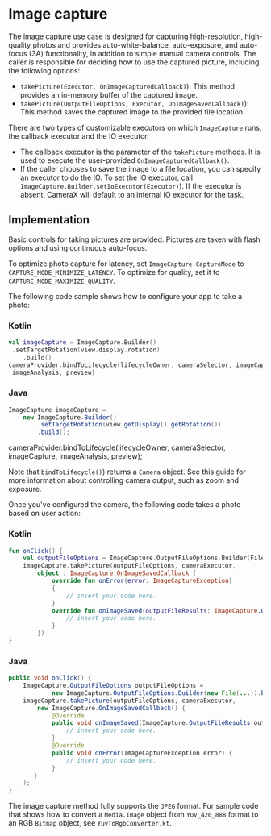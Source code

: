 # Image capture

The image capture use case is designed for capturing high-resolution, high-quality photos and provides auto-white-balance, auto-exposure, and auto-focus (3A) functionality, in addition to simple manual camera controls. The caller is responsible for deciding how to use the captured picture, including the following options:

*   `takePicture(Executor, OnImageCapturedCallback)`): This method provides an in-memory buffer of the captured image.
*   `takePicture(OutputFileOptions, Executor, OnImageSavedCallback)`): This method saves the captured image to the provided file location.

There are two types of customizable executors on which `ImageCapture` runs, the callback executor and the IO executor.

*   The callback executor is the parameter of the `takePicture` methods. It is used to execute the user-provided `OnImageCapturedCallback()`.
*   If the caller chooses to save the image to a file location, you can specify an executor to do the IO. To set the IO executor, call `ImageCapture.Builder.setIoExecutor(Executor)`). If the executor is absent, CameraX will default to an internal IO executor for the task.

Implementation
--------------

Basic controls for taking pictures are provided. Pictures are taken with flash options and using continuous auto-focus.

To optimize photo capture for latency, set `ImageCapture.CaptureMode` to `CAPTURE_MODE_MINIMIZE_LATENCY`. To optimize for quality, set it to `CAPTURE_MODE_MAXIMIZE_QUALITY`.

The following code sample shows how to configure your app to take a photo:

### Kotlin

```kotlin
val imageCapture = ImageCapture.Builder()
 .setTargetRotation(view.display.rotation)
    .build() 
cameraProvider.bindToLifecycle(lifecycleOwner, cameraSelector, imageCapture,
 imageAnalysis, preview) 
```

### Java

```java
ImageCapture imageCapture =
    new ImageCapture.Builder()
        .setTargetRotation(view.getDisplay().getRotation())
        .build();
```

cameraProvider.bindToLifecycle(lifecycleOwner, cameraSelector, imageCapture, imageAnalysis, preview);

Note that `bindToLifecycle()`) returns a `Camera` object. See this guide for more information about controlling camera output, such as zoom and exposure.

Once you've configured the camera, the following code takes a photo based on user action:

### Kotlin

```kotlin
fun onClick() {
    val outputFileOptions = ImageCapture.OutputFileOptions.Builder(File(...)).build()
    imageCapture.takePicture(outputFileOptions, cameraExecutor,
        object : ImageCapture.OnImageSavedCallback {
            override fun onError(error: ImageCaptureException)
            {
                // insert your code here.
            }
            override fun onImageSaved(outputFileResults: ImageCapture.OutputFileResults) {
                // insert your code here.
            }
        })
}
```

### Java

```java
public void onClick() {
    ImageCapture.OutputFileOptions outputFileOptions =
            new ImageCapture.OutputFileOptions.Builder(new File(...)).build();
    imageCapture.takePicture(outputFileOptions, cameraExecutor,
        new ImageCapture.OnImageSavedCallback() {
            @Override
            public void onImageSaved(ImageCapture.OutputFileResults outputFileResults) {
                // insert your code here.
            }
            @Override
            public void onError(ImageCaptureException error) {
                // insert your code here.
            }
       }
    );
}
```

The image capture method fully supports the `JPEG` format. For sample code that shows how to convert a `Media.Image` object from `YUV_420_888` format to an RGB `Bitmap` object, see `YuvToRgbConverter.kt`.

